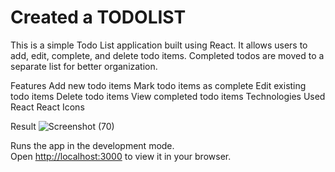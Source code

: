 # Created a TODOLIST

This is a simple Todo List application built using React. It allows users to add, edit, complete, and delete todo items. Completed todos are moved to a separate list for better organization.

Features
Add new todo items
Mark todo items as complete
Edit existing todo items
Delete todo items
View completed todo items
Technologies Used
React
React Icons

Result
![Screenshot (70)](https://github.com/DeepthiMuthineni/React-Todo/assets/149265200/ffea8809-114b-47f3-b41f-e6bfda186877)

Runs the app in the development mode.\
Open [http://localhost:3000](http://localhost:3000) to view it in your browser.


